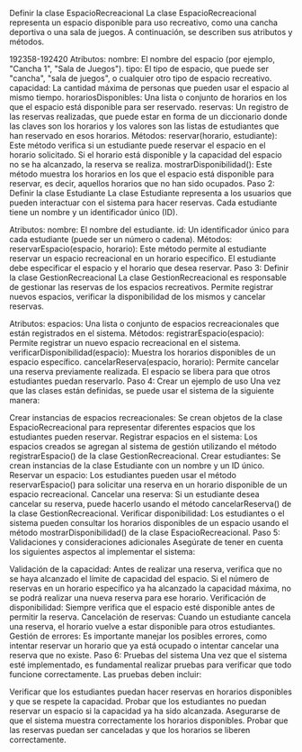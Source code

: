  Definir la clase EspacioRecreacional
La clase EspacioRecreacional representa un espacio disponible para uso recreativo, como una cancha deportiva o una sala de juegos. A continuación, se describen sus atributos y métodos.

192358-192420
Atributos:
nombre: El nombre del espacio (por ejemplo, "Cancha 1", "Sala de Juegos").
tipo: El tipo de espacio, que puede ser "cancha", "sala de juegos", o cualquier otro tipo de espacio recreativo.
capacidad: La cantidad máxima de personas que pueden usar el espacio al mismo tiempo.
horariosDisponibles: Una lista o conjunto de horarios en los que el espacio está disponible para ser reservado.
reservas: Un registro de las reservas realizadas, que puede estar en forma de un diccionario donde las claves son los horarios y los valores son las listas de estudiantes que han reservado en esos horarios.
Métodos:
reservar(horario, estudiante): Este método verifica si un estudiante puede reservar el espacio en el horario solicitado. Si el horario está disponible y la capacidad del espacio no se ha alcanzado, la reserva se realiza.
mostrarDisponibilidad(): Este método muestra los horarios en los que el espacio está disponible para reservar, es decir, aquellos horarios que no han sido ocupados.
Paso 2: Definir la clase Estudiante
La clase Estudiante representa a los usuarios que pueden interactuar con el sistema para hacer reservas. Cada estudiante tiene un nombre y un identificador único (ID).

Atributos:
nombre: El nombre del estudiante.
id: Un identificador único para cada estudiante (puede ser un número o cadena).
Métodos:
reservarEspacio(espacio, horario): Este método permite al estudiante reservar un espacio recreacional en un horario específico. El estudiante debe especificar el espacio y el horario que desea reservar.
Paso 3: Definir la clase GestionRecreacional
La clase GestionRecreacional es responsable de gestionar las reservas de los espacios recreativos. Permite registrar nuevos espacios, verificar la disponibilidad de los mismos y cancelar reservas.

Atributos:
espacios: Una lista o conjunto de espacios recreacionales que están registrados en el sistema.
Métodos:
registrarEspacio(espacio): Permite registrar un nuevo espacio recreacional en el sistema.
verificarDisponibilidad(espacio): Muestra los horarios disponibles de un espacio específico.
cancelarReserva(espacio, horario): Permite cancelar una reserva previamente realizada. El espacio se libera para que otros estudiantes puedan reservarlo.
Paso 4: Crear un ejemplo de uso
Una vez que las clases están definidas, se puede usar el sistema de la siguiente manera:

Crear instancias de espacios recreacionales: Se crean objetos de la clase EspacioRecreacional para representar diferentes espacios que los estudiantes pueden reservar.
Registrar espacios en el sistema: Los espacios creados se agregan al sistema de gestión utilizando el método registrarEspacio() de la clase GestionRecreacional.
Crear estudiantes: Se crean instancias de la clase Estudiante con un nombre y un ID único.
Reservar un espacio: Los estudiantes pueden usar el método reservarEspacio() para solicitar una reserva en un horario disponible de un espacio recreacional.
Cancelar una reserva: Si un estudiante desea cancelar su reserva, puede hacerlo usando el método cancelarReserva() de la clase GestionRecreacional.
Verificar disponibilidad: Los estudiantes o el sistema pueden consultar los horarios disponibles de un espacio usando el método mostrarDisponibilidad() de la clase EspacioRecreacional.
Paso 5: Validaciones y consideraciones adicionales
Asegúrate de tener en cuenta los siguientes aspectos al implementar el sistema:

Validación de la capacidad: Antes de realizar una reserva, verifica que no se haya alcanzado el límite de capacidad del espacio. Si el número de reservas en un horario específico ya ha alcanzado la capacidad máxima, no se podrá realizar una nueva reserva para ese horario.
Verificación de disponibilidad: Siempre verifica que el espacio esté disponible antes de permitir la reserva.
Cancelación de reservas: Cuando un estudiante cancela una reserva, el horario vuelve a estar disponible para otros estudiantes.
Gestión de errores: Es importante manejar los posibles errores, como intentar reservar un horario que ya está ocupado o intentar cancelar una reserva que no existe.
Paso 6: Pruebas del sistema
Una vez que el sistema esté implementado, es fundamental realizar pruebas para verificar que todo funcione correctamente. Las pruebas deben incluir:

Verificar que los estudiantes puedan hacer reservas en horarios disponibles y que se respete la capacidad.
Probar que los estudiantes no puedan reservar un espacio si la capacidad ya ha sido alcanzada.
Asegurarse de que el sistema muestra correctamente los horarios disponibles.
Probar que las reservas puedan ser canceladas y que los horarios se liberen correctamente.
